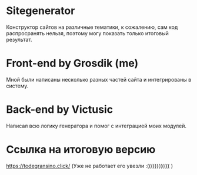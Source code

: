 # Sitegenerator
Конструктор сайтов на различные тематики, к сожалению, сам код распросранять нельзя, поэтому могу показать только итоговый результат.
# Front-end by Grosdik (me)
Мной были написаны несколько разных частей сайта и интегрированы в систему.
# Back-end by Victusic
Написал всю логику генератора и помог с интеграцией моих модулей.
# Ссылка на итоговую версию
https://todegransino.click/
(Уже не работает его увезли :(((((((((((( )

